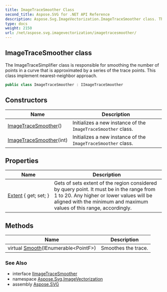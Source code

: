 ```yaml
---
title: ImageTraceSmoother Class
second_title: Aspose.SVG for .NET API Reference
description: Aspose.Svg.ImageVectorization.ImageTraceSmoother class. The ImageTraceSimplifier class is responsible for smoothing the number of points in a curve that is approximated by a series of the trace points. This class implement nearest-neighbor approach
type: docs
weight: 2150
url: /net/aspose.svg.imagevectorization/imagetracesmoother/
---
```

## ImageTraceSmoother class

The ImageTraceSimplifier class is responsible for smoothing the number of points in a curve that is approximated by a series of the trace points. This class implement nearest-neighbor approach.

```csharp
public class ImageTraceSmoother : IImageTraceSmoother
```

## Constructors

| Name | Description |
| --- | --- |
| [ImageTraceSmoother](imagetracesmoother/#constructor)() | Initializes a new instance of the `ImageTraceSmoother` class. |
| [ImageTraceSmoother](imagetracesmoother/#constructor_1)(int) | Initializes a new instance of the `ImageTraceSmoother` class. |

## Properties

| Name | Description |
| --- | --- |
| [Extent](../../aspose.svg.imagevectorization/imagetracesmoother/extent/) { get; set; } | Gets of sets extent of the region considered by query point. It must be in the range from 1 to 20. Any higher or lower values will be aligned with the minimum and maximum values of this range, accordingly. |

## Methods

| Name | Description |
| --- | --- |
| virtual [Smooth](../../aspose.svg.imagevectorization/imagetracesmoother/smooth/)(IEnumerable&lt;PointF&gt;) | Smoothes the trace. |

### See Also

* interface [IImageTraceSmoother](../iimagetracesmoother/)
* namespace [Aspose.Svg.ImageVectorization](../../aspose.svg.imagevectorization/)
* assembly [Aspose.SVG](../../)
